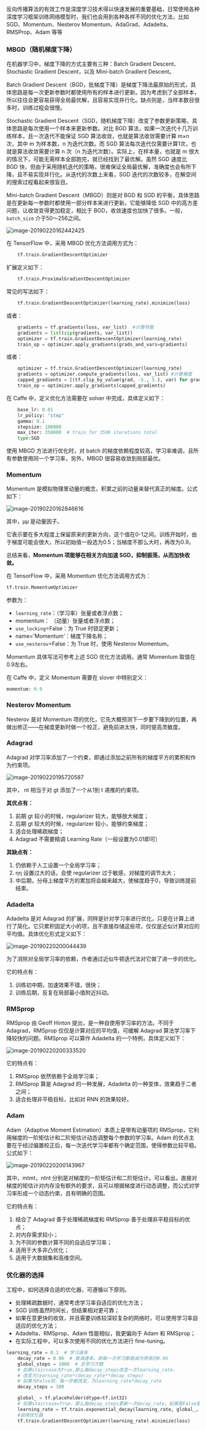 反向传播算法的有效工作是深度学习技术得以快速发展的重要基础，日常使用各种深度学习框架训练网络模型时，我们也会用到各种各样不同的优化方法，比如 SGD、Momentum、Nesterov Momentum、AdaGrad、Adadelta、RMSProp、Adam 等等



### MBGD（随机梯度下降）

在机器学习中，梯度下降的方式主要有三种：Batch Gradient Descent、Stochastic Gradient Descent，以及 Mini-batch Gradient Descent。

Batch Gradient Descent（BGD，批梯度下降）是梯度下降法最原始的形式，具体思路是每一次更新参数时都使用所有的样本进行更新。因为考虑到了全部样本，所以往往会更容易获得全局最优解，且容易实现并行化。缺点则是，当样本数目很多时，训练过程会很慢。

Stochastic Gradient Descent（SGD，随机梯度下降）改变了参数更新策略，具体思路是每次使用一个样本来更新参数。对比 BGD 算法，如果一次迭代十几万训练样本，且一次迭代不能保证 SGD 算法收敛，也就是算法收敛需要计算 m×n 次，其中 m 为样本数，n 为迭代次数。而 SGD 算法每次迭代仅需要计算1次，也就是算法收敛需要计算 n 次（n 为迭代次数）。实际上，在样本量，也就是 m 很大的情况下，可能无需样本全部跑完，就已经找到了最优解。虽然 SGD 速度比 BGD 快，但由于采用随机迭代的策略，很难保证全局最优解，准确度也会有所下降，且不易实现并行化。从迭代的次数上来看，SGD 迭代的次数较多，在解空间的搜索过程看起来很盲目。

Mini-batch Gradient Descent（MBGD）则是对 BGD 和 SGD 的平衡，具体思路是在更新每一参数时都使用一部分样本来进行更新。它能够降低 SGD 中的高方差问题，让收敛变得更加稳定，相比于 BGD，收敛速度也加快了很多。一般，`batch_size` 介于50～256之间。

![image-20190220162442425](../img/image-20190220162442425.png)

在 TensorFlow 中，采用 MBGD 优化方法调用方式为：

```python
    tf.train.GradientDescentOptimizer
```

扩展定义如下：

```python
    tf.train.ProximalGradientDescentOptimizer
```

常见的写法如下：

```python
    tf.train.GradientDescentOptimizer(learning_rate).minimize(loss)
```

或者：

```python
    gradients = tf.gradients(loss, var_list)  #计算导数
    gradients = list(zip(gradients, var_list))
    optimizer = tf.train.GradientDescentOptimizer(learning_rate)
    train_op = optimizer.apply_gradients(grads_and_vars=gradients)
```

或者：

```python
    optimizer = tf.train.GradientDescentOptimizer(learning_rate)
    gradients = optimizer.compute_gradients(loss, var_list) #计算梯度
    capped_gradients = [(tf.clip_by_value(grad, -5., 5.), var) for grad, var in gradients if grad is not None]  #梯度截断
    train_op = optimizer.apply_gradients(capped_gradients)
```

在 Caffe 中，定义优化方法需要在 solver 中完成，具体定义如下：

```python
    base_lr: 0.01   
    lr_policy: "step" 
    gamma: 0.1  
    stepsize: 100000 
    max_iter: 350000  # train for 350K iterations total
    type:SGD
```

使用 MBGD 方法进行优化时，对 batch 的梯度依赖程度较高，学习率难调，且所有参数使用同一个学习率，另外，MBGD 很容易收敛到局部最优。



### Momentum

Momentum 是模拟物理里动量的概念，积累之前的动量来替代真正的梯度。公式如下：

![image-20190220162846616](../img/image-20190220162846616.png)

其中，μμ 是动量因子。

它表示要在多大程度上保留原来的更新方向，这个值在0-1之间。训练开始时，由于梯度可能会很大，所以初始值一般选为0.5；当梯度不那么大时，再改为0.9。

总结来看，**Momentum 项能够在相关方向加速 SGD，抑制振荡，从而加快收敛。**

在 TensorFlow 中，采用 Momentum 优化方法调用方式为：

```python
tf.train.MomentumOptimizer
```

参数为：

- `learning_rate`：（学习率）张量或者浮点数；
- momentum： （动量）张量或者浮点数；
- `use_locking`=False：为 True 时锁定更新；
- name='Momentum'：梯度下降名称；
- `use_nesterov`=False：为 True 时，使用 Nesterov Momentum。

Momentum 具体写法可参考上述 SGD 优化方法调用。通常 Momentum 取值在0.9左右。

在 Caffe 中，定义 Momentum 需要在 slover 中特别定义：

```python
momentum: 0.9
```



### Nesterov Momentum

Nesterov 是对 Momentum 项的优化，它先大概预测下一步要下降到的位置，再做出修正——在梯度更新时做一个校正，避免前进太快，同时提高灵敏度。

### Adagrad

Adagrad 对学习率添加了一个约束，即通过添加之前所有的梯度平方的累积和作为约束项。

![image-20190220195720587](../img/image-20190220195720587.png)

其中， nt 相当于对 gt 添加了一个从1到 t 递推的约束项。

**其优点有：**

1. 前期  gt 较小的时候，regularizer 较大，能够放大梯度；
2. 后期 gt  较大的时候，regularizer 较小，能够约束梯度；
3. 适合处理稀疏梯度；
4. Adagrad 不需要精调 Learning Rate（一般设置为0.01即可）

**其缺点有：**

1. 仍依赖于人工设置一个全局学习率；
2. ηη 设置过大的话，会使 regularizer 过于敏感，对梯度的调节太大；
3. 中后期，分母上梯度平方的累加将会越来越大，使梯度趋于0，导致训练提前结束。

### Adadelta

Adadelta 是对 Adagrad 的扩展，同样是针对学习率进行优化，只是在计算上进行了简化。它只累积固定大小的项，且不直接存储这些项，仅仅是近似计算对应的平均值。具体优化形式定义如下：

![image-20190220200044439](../img/image-20190220200044439.png)

为了消除对全局学习率的依赖，作者通过近似牛顿迭代法对它做了进一步的优化。

它的特点有：

1. 训练初中期，加速效果不错，很快；
2. 训练后期，反复在局部最小值附近抖动。

### RMSprop

RMSprop 由 Geoff Hinton 提出，是一种自使用学习率的方法。不同于 Adagrad，RMSprop 仅仅是计算对应的平均值，可缓解 Adagrad 算法学习率下降较快的问题。RMSprop 可以算作 Adadelta 的一个特例，具体定义如下：

![image-20190220200333520](../img/image-20190220200333520.png)

它的特点有：

1. RMSprop 依然依赖于全局学习率；
2. RMSprop 算是 Adagrad 的一种发展，Adadelta 的一种变体，效果趋于二者之间；
3. 适合处理非平稳目标，比如对 RNN 的效果较好。

### Adam

Adam（Adaptive Moment Estimation）本质上是带有动量项的 RMSprop，它利用梯度的一阶矩估计和二阶矩估计动态调整每个参数的学习率。Adam 的优点主要在于经过偏置校正后，每一次迭代学习率都有个确定范围，使得参数比较平稳。公式如下：

![image-20190220200143967](../img/image-20190220200143967.png)

其中，mtmt，ntnt 分别是对梯度的一阶矩估计和二阶矩估计。可以看出，直接对梯度的矩估计对内存没有额外的要求，且可以根据梯度进行动态调整，而公式对学习率形成一个动态约束，且有明确的范围。

它的特点有：

1. 结合了 Adagrad 善于处理稀疏梯度和 RMSprop 善于处理非平稳目标的优点；
2. 对内存需求较小；
3. 为不同的参数计算不同的自适应学习率；
4. 适用于大多非凸优化；
5. 适用于大数据集和高维空间。



### 优化器的选择

工程中，如何选择合适的优化器，可遵循以下原则。

- 处理稀疏数据时，通常考虑学习率自适应的优化方法；
- SGD 训练虽然时间长，但结果相对更可靠；
- 如果在意更快的收敛，并且需要训练较深较复杂的网络时，可以使用学习率自适应的优化方法；
- Adadelta、RMSprop、Adam 性能相似，我更偏向于 Adam 和 RMSprop；
- 在实际工程中，可以多次使用不同的优化方法进行 fine-tuning。

```python
learning_rate = 0.1  # 学习速率
    decay_rate = 0.96  # 衰减速率，即每一次学习都衰减为原来的0.96
    global_steps = 1000  # 总学习次数
    # 如果staircase为True,那么每decay_steps改变一次learning_rate，
    # 改变为learning_rate*(decay_rate**decay_steps)
    # 如果为False则，每一步都改变，为learning_rate*decay_rate
    decay_steps = 100  

    global_ = tf.placeholder(dtype=tf.int32)
    # 如果staircase=True，那么每decay_steps更新一次decay_rate，如果是False那么每一步都更新一次decay_rate。
    learning_rate = tf.train.exponential_decay(learning_rate, global_, decay_steps, decay_rate, staircase=True)
    #调用优化器
    tf.train.GradientDescentOptimizer(learning_rate).minimize(loss)
```

